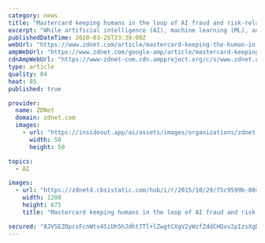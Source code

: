 ```yaml
---
category: news
title: "Mastercard keeping humans in the loop of AI fraud and risk-related decisions"
excerpt: "While artificial intelligence (AI), machine learning (ML), and automated machine-driven processes are increasingly important in providing better cybersecurity, as well as fraud and risk management, in the financial services sector, Mastercard believes there will still be a place to keep a human in the loop. \"We do believe that humans will ..."
publishedDateTime: 2020-03-25T23:30:00Z
webUrl: "https://www.zdnet.com/article/mastercard-keeping-the-human-in-the-loop-of-ai-fraud-and-risk-related-decisions/"
ampWebUrl: "https://www.zdnet.com/google-amp/article/mastercard-keeping-the-human-in-the-loop-of-ai-fraud-and-risk-related-decisions/"
cdnAmpWebUrl: "https://www-zdnet-com.cdn.ampproject.org/c/s/www.zdnet.com/google-amp/article/mastercard-keeping-the-human-in-the-loop-of-ai-fraud-and-risk-related-decisions/"
type: article
quality: 84
heat: 85
published: true

provider:
  name: ZDNet
  domain: zdnet.com
  images:
    - url: "https://insideout.app/ai/assets/images/organizations/zdnet.com-50x50.jpg"
      width: 50
      height: 50

topics:
  - AI

images:
  - url: "https://zdnet4.cbsistatic.com/hub/i/r/2015/10/29/f5c9599b-804a-4829-9f04-6a58f753506f/thumbnail/1200x675/f8d4a0c55c206203f8f657a373484a70/australian-passport.jpg"
    width: 1200
    height: 675
    title: "Mastercard keeping humans in the loop of AI fraud and risk-related decisions"

secured: "8JVSEZOpcsFcnWtv4SiUh5hJdht7Tl+lZwgtCXgV2yWzfZddCHQxv2pIzsXgDdfLNuGRU/f3Y8n+AQV7nIpa8TsRsMmdMbAUczD2JfqffgaDYfE9RxvxEr7CXDae5HW6V7DZjaSvY9mHyECmp36Q4sPKKrtrd4QXg/F7QVz5ZL+AZsQOUJpqO5mo81xpGqOs6Rl94ALEpUyb4B5jGvf2G+tJN0QV5uTcJQrX/V0e8vD8y4m0ZiTJtXeUIjeZAO7aTpymLipkt49s7QZszLr9nNeqboycqJ95ovkTEKRqe8urwMhRrvxlp/gVmsbT9oUTVo9oISbwEqp+on87wXGUuCwwjLKVm/3PENpm1hMxpqfz97k1EUHUToBnaBXx93ujB8VPl8Sly4ZnO6NVcHs/V35F2UVufjlqmTR0+beR5+2E+UGv7OVX1VvrBmAN2qLnwODsuLaHUzq3Z142wEy295Y59U13Zh2l1uEHpf14bw0=;10eCLZfYSVSrHTQrgYHTEA=="
---
```


